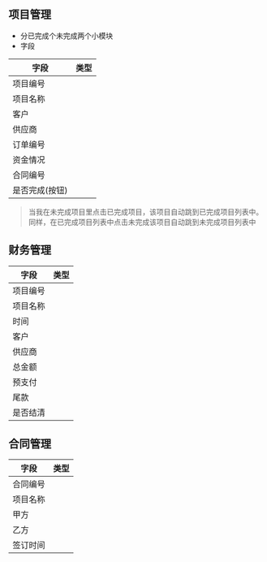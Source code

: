## 项目管理
* 分已完成个未完成两个小模块
* 字段

| 字段       | 类型  |
|----------|-----|
| 项目编号     ||
| 项目名称     ||
| 客户       ||
| 供应商      ||
| 订单编号     ||
| 资金情况     ||
| 合同编号     ||
| 是否完成(按钮) ||
> 当我在未完成项目里点击已完成项目，该项目自动跳到已完成项目列表中。同样，在已完成项目列表中点击未完成该项目自动跳到未完成项目列表中

## 财务管理
| 字段   | 类型  |
|------|-----|
| 项目编号 ||
| 项目名称 ||
| 时间   ||
| 客户   ||
| 供应商  ||
| 总金额  ||
| 预支付  ||
| 尾款   ||
| 是否结清 ||

## 合同管理
| 字段   | 类型  |
|------|-----|
| 合同编号 ||
| 项目名称 ||
| 甲方   ||
| 乙方   ||
| 签订时间 ||
